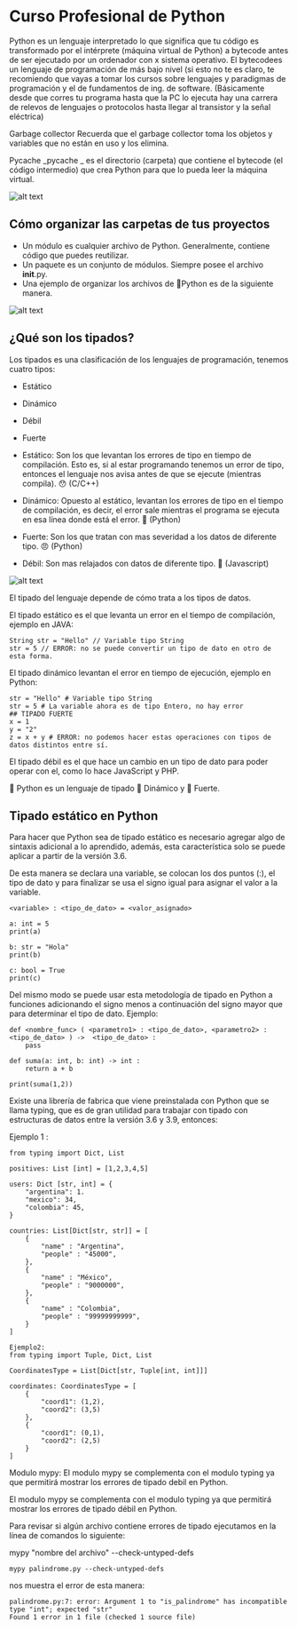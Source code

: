 # Curso Profesional de Python

Python es un lenguaje interpretado lo que significa que tu código es transformado por el intérprete (máquina virtual de Python) a bytecode antes de ser ejecutado por un ordenador con x sistema operativo. El bytecodees un lenguaje de programación de más bajo nivel (si esto no te es claro, te recomiendo que vayas a tomar los cursos sobre lenguajes y paradigmas de programación y el de fundamentos de ing. de software. (Básicamente desde que corres tu programa hasta que la PC lo ejecuta hay una carrera de relevos de lenguajes o protocolos hasta llegar al transistor y la señal eléctrica)

Garbage collector
Recuerda que el garbage collector toma los objetos y variables que no están en uso y los elimina.

Pycache
_pycache _ es el directorio (carpeta) que contiene el bytecode (el código intermedio) que crea Python para que lo pueda leer la máquina virtual.

![alt text](https://static.platzi.com/media/user_upload/Untitled-c7a26d9b-2668-49ee-8df4-835d523cf55b.jpg)

Cómo organizar las carpetas de tus proyectos
--------------------------------------------
- Un módulo es cualquier archivo de Python. Generalmente, contiene código que puedes reutilizar.
- Un paquete es un conjunto de módulos. Siempre posee el archivo __init__.py.
- Una ejemplo de organizar los archivos de 🐍Python es de la siguiente manera.

![alt text](https://static.platzi.com/media/user_upload/paquettes-5a4095f3-0811-4e56-8f06-296b42b2e497.jpg)

¿Qué son los tipados?
---------------------
Los tipados es una clasificación de los lenguajes de programación, tenemos cuatro tipos:
- Estático
- Dinámico
- Débil
- Fuerte


- Estático: Son los que levantan los errores de tipo en tiempo de compilación. Esto es, si al estar programando tenemos un error de tipo, entonces el lenguaje nos avisa antes de que se ejecute (mientras compila). 😯 (C/C++)
- Dinámico: Opuesto al estático, levantan los errores de tipo en el tiempo de compilación, es decir, el error sale mientras el programa se ejecuta en esa línea donde está el error. 🛑 (Python)
- Fuerte: Son los que tratan con mas severidad a los datos de diferente tipo. 😠 (Python)
- Débil: Son mas relajados con datos de diferente tipo. 🦜 (Javascript)

![alt text](https://i.imgur.com/qYICZCe.png)



El tipado del lenguaje depende de cómo trata a los tipos de datos.

El tipado estático es el que levanta un error en el tiempo de compilación, ejemplo en JAVA:
```
String str = "Hello" // Variable tipo String
str = 5 // ERROR: no se puede convertir un tipo de dato en otro de esta forma.
```

El tipado dinámico levantan el error en tiempo de ejecución, ejemplo en Python:
```
str = "Hello" # Variable tipo String
str = 5 # La variable ahora es de tipo Entero, no hay error
## TIPADO FUERTE
x = 1
y = "2"
z = x + y # ERROR: no podemos hacer estas operaciones con tipos de datos distintos entre sí.
```

El tipado débil es el que hace un cambio en un tipo de dato para poder operar con el, como lo hace JavaScript y PHP.

🐍 Python es un lenguaje de tipado 👾 Dinámico y 💪 Fuerte.

Tipado estático en Python
-------------------------
Para hacer que Python sea de tipado estático es necesario agregar algo de sintaxis adicional a lo aprendido, además, esta característica solo se puede aplicar a partir de la versión 3.6.

De esta manera se declara una variable, se colocan los dos puntos (:), el tipo de dato y para finalizar se usa el signo igual para asignar el valor a la variable.
```
<variable> : <tipo_de_dato> = <valor_asignado>

a: int = 5
print(a)

b: str = "Hola"
print(b)

c: bool = True
print(c)
```
Del mismo modo se puede usar esta metodología de tipado en Python a funciones adicionando el signo menos a continuación del signo mayor que para determinar el tipo de dato. Ejemplo:
```
def <nombre_func> ( <parametro1> : <tipo_de_dato>, <parametro2> : <tipo_de_dato> ) ->  <tipo_de_dato> :
	pass

def suma(a: int, b: int) -> int :
	return a + b

print(suma(1,2))
```
Existe una librería de fabrica que viene preinstalada con Python que se llama typing, que es de gran utilidad para trabajar con tipado con estructuras de datos entre la versión 3.6 y 3.9, entonces:

Ejemplo 1 :
```
from typing import Dict, List

positives: List [int] = [1,2,3,4,5]

users: Dict [str, int] = {
	"argentina": 1.
	"mexico": 34,
	"colombia": 45,
}

countries: List[Dict[str, str]] = [
	{
		"name" : "Argentina",
		"people" : "45000",
	},
	{
		"name" : "México",
		"people" : "9000000",
	},
	{
		"name" : "Colombia",
		"people" : "99999999999",
	}
]

Ejemplo2:
from typing import Tuple, Dict, List

CoordinatesType = List[Dict[str, Tuple[int, int]]]

coordinates: CoordinatesType = [
	{
		"coord1": (1,2),
		"coord2": (3,5)
	},
	{
		"coord1": (0,1),
		"coord2": (2,5)
	}
]
```
Modulo mypy:
El modulo mypy se complementa con el modulo typing ya que permitirá mostrar los errores de tipado debil en Python.

El modulo mypy se complementa con el modulo typing ya que permitirá mostrar los errores de tipado débil en Python.

Para revisar si algún archivo contiene errores de tipado ejecutamos en la línea de comandos lo siguiente:

mypy "nombre del archivo" --check-untyped-defs
```
mypy palindrome.py --check-untyped-defs
```
nos muestra el error de esta manera:
```
palindrome.py:7: error: Argument 1 to "is_palindrome" has incompatible type "int"; expected "str"
Found 1 error in 1 file (checked 1 source file)
```

